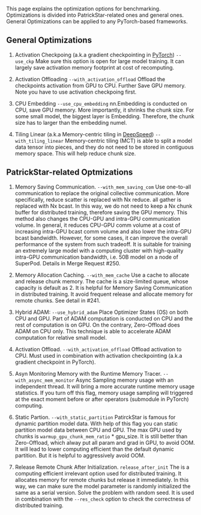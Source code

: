 This page explains the optimization options for benchmarking.
Optimizations is divided into PatrickStar-related ones and general ones.
General Optimizations can be applied to any PyTorch-based frameworks.

## General Optimizations
1. Activation Checkpoing (a.k.a gradient checkpointing in [PyTorch](https://pytorch.org/docs/stable/checkpoint.html))
`--use_ckp`
Make sure this option is open for large model training. It can largely save activation memory footprint at cost of recomputing.

2. Activation Offloading
`--with_activation_offload`
Offload the checkpoints activation from GPU to CPU. Further Save GPU memory.
Note you have to use activation checkpoing first.

3. CPU Embedding
`--use_cpu_embedding`
nn.Embedding is conducted on CPU, save GPU memory. More importantly, it shrinks the chunk size. For some small model, the biggest layer is Embedding. Therefore, the chunk size has to larger than the embedding numel.

4. Tiling Linear (a.k.a Memory-centric tiling in [DeepSpeed](https://deepspeed.readthedocs.io/en/stable/zero3.html#memory-centric-tiling))
`--with_tiling_linear`
Memory-centric tiling (MCT) is able to split a model data tensor into pieces, and they do not need to be stored in contiguous memory space. This will help reduce chunk size.

## PatrickStar-related Optmizations

1. Memory Saving Communication.
`--with_mem_saving_com`
Use one-to-all communication to replace the original collective communication. More specifically, reduce scatter is replaced with Nx reduce. all gather is replaced with Nx bcast. In this way, we do not need to keep a Nx chunk buffer for distributed training, therefore saving the GPU memory. This method also changes the CPU-GPU and intra-GPU communication volume. In general, it reduces CPU-GPU comm volume at a cost of increasing intra-GPU bcast comm volume and also lower the intra-GPU bcast bandwidth. However, for some cases, it can improve the overall performance of the system from such tradeoff. It is suitable for training an extremely large model with a computing cluster with high-quality intra-GPU communication bandwidth, i.e. 50B model on a node of SuperPod. Details in Merge Request #250.

2. Memory Allocation Caching.
`--with_mem_cache`
Use a cache to allocate and release chunk memory. The cache is a size-limited queue, whose capacity is default as 2. It is helpful for Memory Saving Communication in distributed training. It avoid frequent release and allocate memory for remote chunks. See detail in #241.

2. Hybrid ADAM:
`--use_hybrid_adam`
Place Optimizer States (OS) on both CPU and GPU. Part of ADAM computation is conducted on CPU and the rest of computation is on GPU. On the contrary, Zero-Offload does ADAM on CPU only. This technique is able to accelerate ADAM computation for relative small model.

3. Activation Offload.
`--with_activation_offload`
Offload activation to CPU. Must used in combination with activation checkpointing (a.k.a gradient checkpoint in PyTorch).

4. Asyn Monitoring Memory with the Runtime Memory Tracer.
`--with_async_mem_monitor`
Async Sampling memory usage with an independent thread. It will bring a more accurate runtime
memory usage statistics. If you turn off this flag, memory usage sampling will triggered at the exact moment before or after operators (submodule in PyTorch) computing.


5. Static Partion.
`--with_static_partition`
PatirckStar is famous for dynamic partition model data. With help of this flag you can static partition model data between CPU and GPU. The max GPU used by chunks is `warmup_gpu_chunk_mem_ratio` * gpu_size. It is still better than Zero-Offload, which alway put all param and grad in GPU, to avoid OOM. It will lead to lower computing efficient than the default dynamic partition. But it is helpful to aggressively avoid OOM.

6. Release Remote Chunk After Initialization.
`release_after_init`
The is a computing efficient irrelevant option used for distributed training. It allocates memory for remote chunks but release it immediately. In this way, we can make sure the model parameter is randomly initialized the same as a serial version. Solve the problem with random seed. It is used in combination with the `--res_check` option to check the correctness of distributed training.
